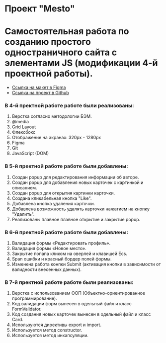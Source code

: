 
# Проект "Mesto"
Самостоятельная работа по созданию простого одностраничного сайта с элементами JS (модификации 4-й проектной работы).
=======

* [Ссылка на макет в Figma](https://www.figma.com/file/StZjf8HnoeLdiXS7dYrLAh/JavaScript.-Sprint-4)
* [Ссылка на проект в Github](https://azhukovalex.github.io/mesto/)

### В 4-й пректной работе работе были реализованы:
1. Верстка согласно методологии БЭМ.
2. @media
3. Grid Layout
4. Флексбокс
5. Отображение на экранах: 320px - 1280px
6. Figma
7. Git
8. JavaScript (DOM)

### В 5-й пректной работе работе были добавлены:
1. Создан popup для редактирования информации об авторе.
2. Создан popup для добавления новых карточек с картинкой и описанием.
3. Создан popup для открытия картинки карточки.
4. Создана кликабельная кнопка "Like".
5. Добавлена кнопка удаления карточки.
6. Добавлена возможность удалять карточки нажатием на кнопку "Удалить".
7. Реализованы плавное плавное открытие и закрытие popup.

### В 6-й пректной работе работе были добавлены:
1. Валидация формы «Редактировать профиль».
2. Валидация формы «Новое место».
3. Закрытие попапа кликом на оверлей и клавишей Ecs.
4. Span ошибки и красный бордер полей формы.
5. Изменена работа конпки Submit (активация кнопки в зависимости от валидности внесенных данных).

### В 7-й пректной работе работе были реализованы:
1. Верстка с использованием ООП (Объектно-ориентированное программирование).
2. Код валидации форм вынесен в одельный файл и класс FormValidator.
3. Код создания новых карточек вынесен в одельный файл и класс Card.
4. Используются директивы export и import.
5. Используется метод constructor.
6. Используется метод инкапсуляции.


